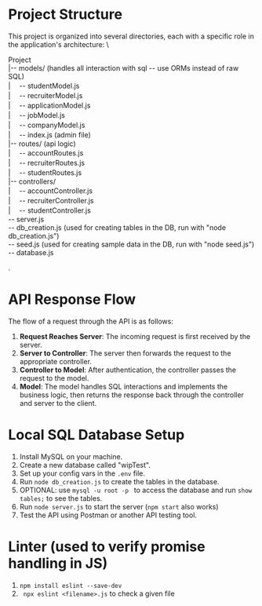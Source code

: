 # Project Structure

This project is organized into several directories, each with a specific role in the application's architecture: \

Project \
|-- models/ (handles all interaction with sql -- use ORMs instead of raw SQL) \
|   &#x3000;-- studentModel.js \
|   &#x3000;-- recruiterModel.js \
|   &#x3000;-- applicationModel.js \
|   &#x3000;-- jobModel.js \
|   &#x3000;-- companyModel.js \
|   &#x3000;-- index.js (admin file) \
|-- routes/ (api logic) \
|   &#x3000;-- accountRoutes.js \
|   &#x3000;-- recruiterRoutes.js \
|   &#x3000;-- studentRoutes.js \
|-- controllers/ \
|   &#x3000;-- accountController.js \
|   &#x3000;-- recruiterController.js \
|   &#x3000;-- studentController.js \
-- server.js \
-- db_creation.js (used for creating tables in the DB, run with "node db_creation.js") \
-- seed.js (used for creating sample data in the DB, run with "node seed.js") \
-- database.js

.

# API Response Flow

The flow of a request through the API is as follows:

1. **Request Reaches Server**: The incoming request is first received by the server.
2. **Server to Controller**: The server then forwards the request to the appropriate controller.
3. **Controller to Model**: After authentication, the controller passes the request to the model.
4. **Model**: The model handles SQL interactions and implements the business logic, then returns the response back through the controller and server to the client.

# Local SQL Database Setup

1. Install MySQL on your machine.
2. Create a new database called "wipTest".
3. Set up your config vars in the ` .env ` file.
4. Run ` node db_creation.js ` to create the tables in the database.
5. OPTIONAL: use ```mysql -u root -p ``` to access the database and run ```show tables;``` to see the tables.
6. Run ` node server.js ` to start the server (``` npm start ``` also works)
7. Test the API using Postman or another API testing tool.

# Linter (used to verify promise handling in JS)
1. ` npm install eslint --save-dev `
2. ` npx eslint <filename>.js` to check a given file

